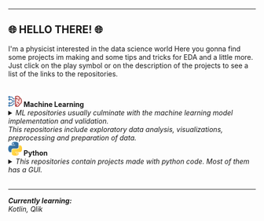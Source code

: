 ----
## 🌐 HELLO THERE! 🌐
I'm a physicist interested in the data science world
Here you gonna find some projects im making and some tips and tricks for EDA and a little more. <br>
Just click on the play symbol or on the description of the projects to see a list of the links to the repositories.

<br>
<b><img src="img/ml_icon2.png"  width=28" height="28"> Machine Learning</b>
<body>
    <details>
        <summary><i>ML repositories usually culminate with the machine learning model implementation and validation. <br>
This repositories include exploratory data analysis, visualizations, preprocessing and preparation of data.</i>
</summary>
<a href="https://github.com/NavarroRamon/DealingWith_ImbalancedData" target="_blank">
  <img src="img/carpetab.png"  width=25" height="25">
  <b> DealingWith_ImbalancedData </b> 
</a>

<br>
<a href="https://github.com/NavarroRamon/HeartFailure_ClassificationProblem" target="_blank">
  <img src="img/carpetab.png"  width=25" height="25">
  <b> HeartFailure_ClassificationProblem </b> 
</a>


</details>        
</body>
<b><img src="img/python_icon.png"  width=28" height="28"> Python</b>
<body>
    <details>
        <summary><i>This repositories contain projects made with python code.
Most of them has a GUI.</i>
</summary>
        
<a href="https://github.com/NavarroRamon/Basic-MVC-Template" target="_blank">
  <img src="img/carpetab.png"  width=25" height="25">
  <b> Model-View-Controller Template </b>
</a>

<br>        
<a href="https://github.com/NavarroRamon/AmazonPriceTracker" target="_blank">
  <img src="img/carpetab.png"  width=25" height="25">
  <b> AmazonPriceTracker </b>
</a>

<br>
<a href="https://github.com/NavarroRamon/TheGameOfLife" target="_blank">
  <img src="img/carpetab.png"  width=25" height="25">
  <b> TheGameOfLife </b>
</a>

<br>
<a href="https://github.com/NavarroRamon/solar_system" target="_blank">
  <img src="img/carpetab.png"  width=25" height="25">
  <b> SolarSystem </b>
</a>

</details>        
</body>
<br>

---

<em><b>Currently learning:</b><br>
Kotlin, Qlik</em>

